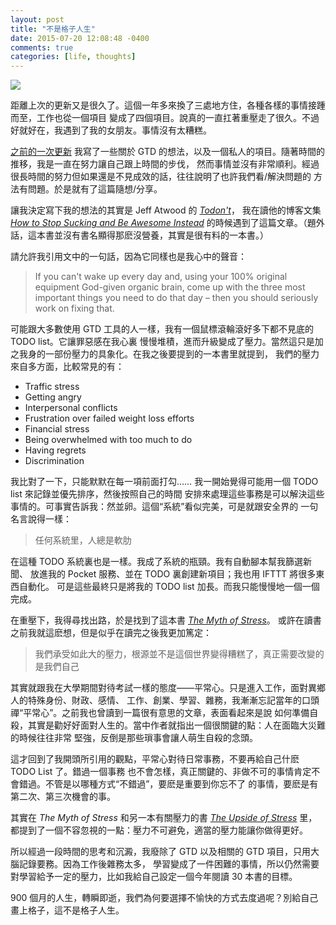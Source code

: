 ```yaml
---
layout: post
title: "不是格子人生"
date: 2015-07-20 12:08:48 -0400
comments: true
categories: [life, thoughts]
---
```


![](https://xij5xq-ch3301.files.1drv.com/y3pvdLX7IaEB1E0OuJQci_gr37cctynGdnicpVfACcVU1IKvgZc5l7_3iAqaIcGN_0EytUvuIAMw-rOWH5X9VlVs_wT4FmiDF-RHYmlvHIzOlQLBdkHCzE09kcHPL79E4tYA8IGu9fEJb1vqLBlcmhGs_lLL6DwPJoOZJmvnB9MYCQ/Attachment-1.jpeg)

距離上次的更新又是很久了。這個一年多來換了三處地方住，各種各樣的事情接踵而至，工作也從一個項目
變成了四個項目。說真的一直扛著重壓走了很久。不過好就好在，我遇到了我的女朋友。事情沒有太糟糕。

[之前的一次更新](http://conanblog.me/blog/life/hack/productivity/2014/09/01/900-months/)
我寫了一些關於 GTD 的想法，以及一個私人的項目。隨著時間的推移，我是一直在努力讓自己跟上時間的步伐，
然而事情並沒有非常順利。經過很長時間的努力但如果還是不見成效的話，往往說明了也許我們看/解決問題的
方法有問題。於是就有了這篇隨想/分享。

<!--more-->

讓我決定寫下我的想法的其實是 Jeff Atwood 的 [_Todon't_](http://blog.codinghorror.com/todont/)，
我在讀他的博客文集
[_How to Stop Sucking and Be Awesome Instead_](http://www.amazon.com/How-Stop-Sucking-Awesome-Instead-ebook/dp/B00BU3KPQU)
的時候遇到了這篇文章。（題外話，這本書並沒有書名顯得那麽沒營養，其實是很有料的一本書。）

請允許我引用文中的一句話，因為它同樣也是我心中的聲音：

> If you can't wake up every day and, using your 100% original equipment God-given organic brain, come up with the three most important things you need to do that day – then you should seriously work on fixing that.

可能跟大多數使用 GTD 工具的人一樣，我有一個鼠標滾輪滾好多下都不見底的 TODO list。它讓罪惡感在我心裏
慢慢堆積，進而升級變成了壓力。當然這只是加之我身的一部份壓力的具象化。在我之後要提到的一本書里就提到，
我們的壓力來自多方面，比較常見的有：

- Traffic stress
- Getting angry
- Interpersonal conflicts
- Frustration over failed weight loss efforts
- Financial stress
- Being overwhelmed with too much to do
- Having regrets
- Discrimination

我比對了一下，只能默默在每一項前面打勾……
我一開始覺得可能用一個 TODO list 來記錄並優先排序，然後按照自己的時間
安排來處理這些事務是可以解決這些事情的。可事實告訴我：然並卵。這個“系統”看似完美，可是就跟安全界的
一句名言說得一樣：

> 任何系統里，人總是軟肋

在這種 TODO 系統裏也是一樣。我成了系統的瓶頸。我有自動腳本幫我篩選新聞、
放進我的 Pocket 服務、並在 TODO 裏創建新項目；我也用 IFTTT 將很多東西自動化。
可是這些最終只是將我的 TODO list 加長。而我只能慢慢地一個一個完成。

在重壓下，我得尋找出路，於是找到了這本書 [_The Myth of Stress_](http://www.amazon.com/The-Myth-Stress-Happier-Healthier/dp/1439159459)。
或許在讀書之前我就這麽想，但是似乎在讀完之後我更加篤定：

> 我們承受如此大的壓力，根源並不是這個世界變得糟糕了，真正需要改變的是我們自己

其實就跟我在大學期間對待考試一樣的態度——平常心。只是進入工作，面對異鄉人的特殊身份、財政、感情、
工作、創業、學習、雜務，我漸漸忘記當年的口頭禪“平常心”。之前我也曾讀到一篇很有意思的文章，表面看起來是說
如何準備自殺，其實是勸好好面對人生的。當中作者就指出一個很關鍵的點：人在面臨大災難的時候往往非常
堅強，反倒是那些瑣事會讓人萌生自殺的念頭。

這才回到了我開頭所引用的觀點，平常心對待日常事務，不要再給自己什麽 TODO List 了。錯過一個事務
也不會怎樣，真正關鍵的、非做不可的事情肯定不會錯過。不管是以哪種方式“不錯過”，要麽是重要到你忘不了
的事情，要麽是有第二次、第三次機會的事。

其實在 _The Myth of Stress_ 和另一本有關壓力的書 [_The Upside of Stress_](http://www.amazon.com/The-Upside-Stress-Why-Good/dp/1583335617) 里，
都提到了一個不容忽視的一點：壓力不可避免，適當的壓力能讓你做得更好。

所以經過一段時間的思考和沉澱，我廢除了 GTD 以及相關的 GTD 項目，只用大腦記錄要務。因為工作後雜務太多，
學習變成了一件困難的事情，所以仍然需要對學習給予一定的壓力，比如我給自己設定一個今年閱讀 30 本書的目標。

900 個月的人生，轉瞬即逝，我們為何要選擇不愉快的方式去度過呢？別給自己畫上格子，這不是格子人生。
